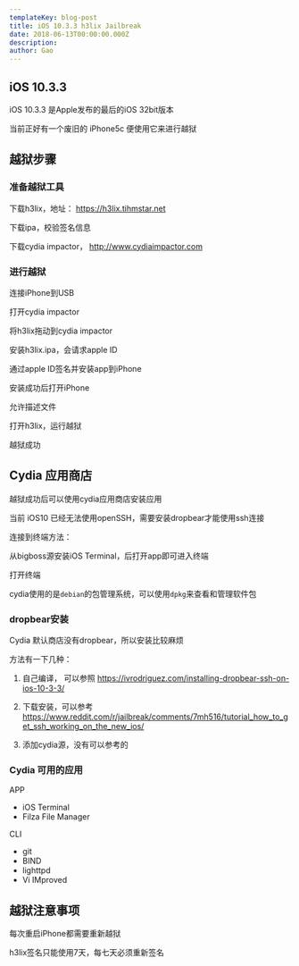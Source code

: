 ```yaml
---
templateKey: blog-post
title: iOS 10.3.3 h3lix Jailbreak
date: 2018-06-13T00:00:00.000Z
description:
author: Gao
---
```

## iOS 10.3.3

iOS 10.3.3 是Apple发布的最后的iOS 32bit版本

当前正好有一个废旧的 iPhone5c 便使用它来进行越狱


## 越狱步骤

### 准备越狱工具

下载h3lix，地址： https://h3lix.tihmstar.net

下载ipa，校验签名信息

下载cydia impactor， http://www.cydiaimpactor.com

### 进行越狱

连接iPhone到USB

打开cydia impactor

将h3lix拖动到cydia impactor

安装h3lix.ipa，会请求apple ID

通过apple ID签名并安装app到iPhone

安装成功后打开iPhone

允许描述文件

打开h3lix，运行越狱

越狱成功


## Cydia 应用商店

越狱成功后可以使用cydia应用商店安装应用

当前 iOS10 已经无法使用openSSH，需要安装dropbear才能使用ssh连接

连接到终端方法：

从bigboss源安装iOS Terminal，后打开app即可进入终端

打开终端

cydia使用的是`debian`的包管理系统，可以使用`dpkg`来查看和管理软件包

### dropbear安装

Cydia 默认商店没有dropbear，所以安装比较麻烦

方法有一下几种：

1. 自己编译， 可以参照 https://ivrodriguez.com/installing-dropbear-ssh-on-ios-10-3-3/

2. 下载安装，可以参考 https://www.reddit.com/r/jailbreak/comments/7mh516/tutorial_how_to_get_ssh_working_on_the_new_ios/

3. 添加cydia源，没有可以参考的

### Cydia 可用的应用

APP

- iOS Terminal
- Filza File Manager

CLI

- git
- BIND
- lighttpd
- Vi IMproved

## 越狱注意事项

每次重启iPhone都需要重新越狱

h3lix签名只能使用7天，每七天必须重新签名
